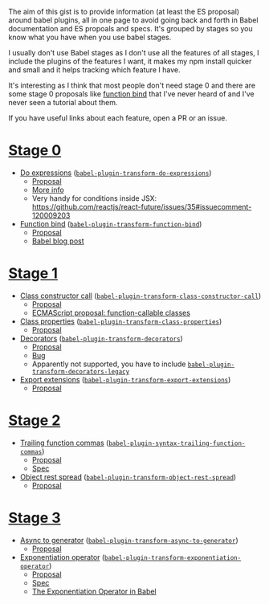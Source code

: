 The aim of this gist is to provide information (at least the ES proposal) around babel plugins, all in one page to avoid going back and forth in Babel documentation and ES propoals and specs. It's grouped by stages so you know what you have when you use babel stages.

I usually don't use Babel stages as I don't use all the features of all stages, I include the plugins of the features I want, it makes my npm install quicker and small and it helps tracking which feature I have.

It's interesting as I think that most people don't need stage 0 and there are some stage 0 proposals like [function bind](https://github.com/zenparsing/es-function-bind) that I've never heard of and I've never seen a tutorial about them.

If you have useful links about each feature, open a PR or an issue.

# [Stage 0](https://github.com/babel/babel/blob/master/packages/babel-preset-stage-0/index.js)

- [Do expressions](https://babeljs.io/docs/plugins/syntax-do-expressions/) ([`babel-plugin-transform-do-expressions`](https://github.com/babel/babel/tree/master/packages/babel-plugin-transform-do-expressions))
  - [Proposal](http://wiki.ecmascript.org/doku.php?id=strawman:do_expressions)
  - [More info](https://gist.github.com/DmitrySoshnikov/de4727f57c5acc17e9469d1a91743125)
  - Very handy for conditions inside JSX: https://github.com/reactjs/react-future/issues/35#issuecomment-120009203
- [Function bind](https://babeljs.io/docs/plugins/syntax-function-bind/) ([`babel-plugin-transform-function-bind`](https://github.com/babel/babel/tree/master/packages/babel-plugin-transform-function-bind))
  - [Proposal](https://github.com/zenparsing/es-function-bind)
  - [Babel blog post](https://babeljs.io/blog/2015/05/14/function-bind)


# [Stage 1](https://github.com/babel/babel/blob/master/packages/babel-preset-stage-1/index.js)

- [Class constructor call](https://babeljs.io/docs/plugins/transform-class-constructor-call/) ([`babel-plugin-transform-class-constructor-call`](https://github.com/babel/babel/tree/master/packages/babel-plugin-transform-class-constructor-call))
  - [Proposal](https://github.com/tc39/ecma262/blob/master/workingdocs/callconstructor.md)
  - [ECMAScript proposal: function-callable classes](http://www.2ality.com/2015/10/call-constructor-esprop.html)
- [Class properties](https://babeljs.io/docs/plugins/transform-class-properties/) ([`babel-plugin-transform-class-properties`](https://github.com/babel/babel/tree/master/packages/babel-plugin-transform-class-properties))
  - [Proposal](https://github.com/jeffmo/es-class-fields-and-static-properties)
- [Decorators](https://babeljs.io/docs/plugins/transform-decorators/) ([`babel-plugin-transform-decorators`](https://github.com/babel/babel/tree/master/packages/babel-plugin-transform-decorators))
  - [Proposal](https://github.com/wycats/javascript-decorators/blob/master/README.md)
  - [Bug](https://phabricator.babeljs.io/T2645)
  - Apparently not supported, you have to include [`babel-plugin-transform-decorators-legacy`](https://github.com/loganfsmyth/babel-plugin-transform-decorators-legacy)
- [Export extensions](https://babeljs.io/docs/plugins/transform-export-extensions/) ([`babel-plugin-transform-export-extensions`](https://github.com/babel/babel/tree/master/packages/babel-plugin-transform-export-extensions))
  - [Proposal](https://github.com/leebyron/ecmascript-more-export-from)

# [Stage 2](https://github.com/babel/babel/blob/master/packages/babel-preset-stage-2/index.js)

- [Trailing function commas](https://babeljs.io/docs/plugins/syntax-trailing-function-commas/) ([`babel-plugin-syntax-trailing-function-commas`](https://github.com/babel/babel/tree/master/packages/babel-plugin-syntax-trailing-function-commas))
  - [Proposal](https://github.com/jeffmo/es-trailing-function-commas)
  - [Spec](http://jeffmo.github.io/es-trailing-function-commas/)
- [Object rest spread](https://babeljs.io/docs/plugins/transform-object-rest-spread/) ([`babel-plugin-transform-object-rest-spread`](https://github.com/babel/babel/tree/master/packages/babel-plugin-transform-object-rest-spread))
  - [Proposal](https://github.com/sebmarkbage/ecmascript-rest-spread)
  
# [Stage 3](https://github.com/babel/babel/blob/master/packages/babel-preset-stage-3/index.js)

- [Async to generator](https://babeljs.io/docs/plugins/transform-async-to-generator/) ([`babel-plugin-transform-async-to-generator`](https://github.com/babel/babel/tree/master/packages/babel-plugin-transform-async-to-generator))
  - [Proposal](https://github.com/tc39/ecmascript-asyncawait)
- [Exponentiation operator](https://babeljs.io/docs/plugins/transform-exponentiation-operator/) ([`babel-plugin-transform-exponentiation-operator`](https://github.com/babel/babel/tree/master/packages/babel-plugin-transform-exponentiation-operator))
  - [Proposal](https://github.com/rwaldron/exponentiation-operator)
  - [Spec](http://rwaldron.github.io/exponentiation-operator/)
  - [The Exponentiation Operator in Babel](https://blog.mariusschulz.com/2015/11/24/the-exponentiation-operator-in-javascript#the-exponentiation-operator-in-babel)
